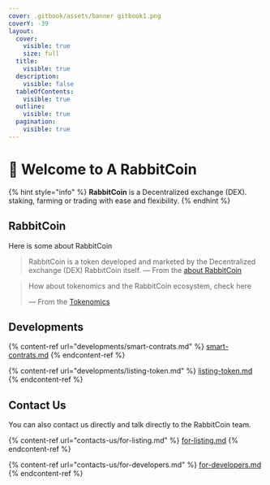 ```yaml
---
cover: .gitbook/assets/banner gitbook1.png
coverY: -39
layout:
  cover:
    visible: true
    size: full
  title:
    visible: true
  description:
    visible: false
  tableOfContents:
    visible: true
  outline:
    visible: true
  pagination:
    visible: true
---
```


# 👋 Welcome to A RabbitCoin

{% hint style="info" %}
**RabbitCoin** is a Decentralized exchange (DEX). staking, farming or trading with ease and flexibility.
{% endhint %}

## RabbitCoin

Here is some about RabbitCoin

> RabbitCoin is a token developed and marketed by the Decentralized exchange (DEX) RabbitCoin itself. — From the [about RabbitCoin](rabbitcoin/rabbitcoin.md)

> How about tokenomics and the RabbitCoin ecosystem, check here
>
> — From the [Tokenomics](rabbitcoin/tokenomics.md)

## Developments

{% content-ref url="developments/smart-contrats.md" %}
[smart-contrats.md](developments/smart-contrats.md)
{% endcontent-ref %}

{% content-ref url="developments/listing-token.md" %}
[listing-token.md](developments/listing-token.md)
{% endcontent-ref %}

## Contact Us

You can also contact us directly and talk directly to the RabbitCoin team.

{% content-ref url="contacts-us/for-listing.md" %}
[for-listing.md](contacts-us/for-listing.md)
{% endcontent-ref %}

{% content-ref url="contacts-us/for-developers.md" %}
[for-developers.md](contacts-us/for-developers.md)
{% endcontent-ref %}
